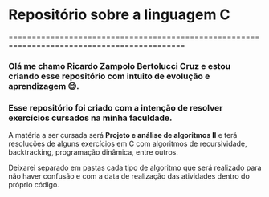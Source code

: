 # Repositório sobre a linguagem C

============================================================================================
### Olá me chamo Ricardo Zampolo Bertolucci Cruz e estou criando esse repositório com intuito de evolução e aprendizagem 😊.

### Esse repositório foi criado com a intenção de resolver exercícios cursados na minha faculdade.

A matéria a ser cursada será <strong>Projeto e análise de algoritmos II</strong> e terá resoluções de alguns exercícios em C com algoritmos de recursividade, backtracking, programação dinâmica, entre outros.

Deixarei separado em pastas cada tipo de algoritmo que será realizado para não haver confusão e com a data de realização das atividades dentro do próprio código.

